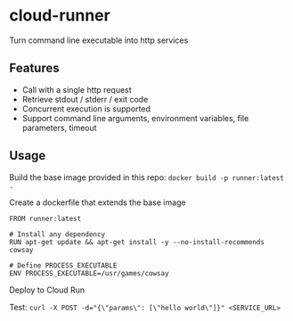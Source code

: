 # cloud-runner

Turn command line executable into http services

## Features
- Call with a single http request
- Retrieve stdout / stderr / exit code
- Concurrent execution is supported
- Support command line arguments, environment variables, file parameters, timeout


## Usage
Build the base image provided in this repo: `docker build -p runner:latest .`

Create a dockerfile that extends the base image
```
FROM runner:latest

# Install any dependency
RUN apt-get update && apt-get install -y --no-install-recommends cowsay

# Define PROCESS_EXECUTABLE 
ENV PROCESS_EXECUTABLE=/usr/games/cowsay
```

Deploy to Cloud Run

Test: `curl -X POST -d="{\"params\": [\"hello world\"]}" <SERVICE_URL>`
